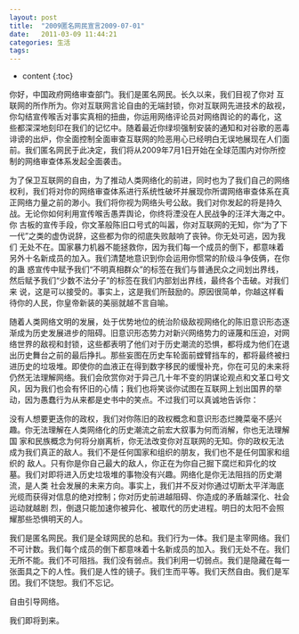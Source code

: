 ```yaml
---
layout: post
title:  "2009匿名网民宣言2009-07-01"
date:   2011-03-09 11:44:21
categories: 生活
tags:
---
```


* content
{:toc}

你好，中国政府网络审查部门。我们是匿名网民。长久以来，我们目视了你对 互联网的所作所为。你对互联网言论自由的无端封锁，你对互联网先进技术的敌视，你勾结宣传喉舌对事实真相的扭曲，你运用网络评论员对网络舆论的的毒化，这 些都深深地刻印在我们的记忆中。随着最近你绿坝强制安装的通知和对谷歌的恶毒诽谤的出炉，你全面控制全面审查互联网的险恶用心已经明白无误地展现在人们面 前。我们匿名网民于此决定，我们将从2009年7月1日开始在全球范围内对你所控制的网络审查体系发起全面袭击。
 
 为了保卫互联网的自由，为了推动人类网络化的前进，同时也为了我们自己的网络权利，我们将对你的网络审查体系进行系统性破坏并展现你所谓网络审查体系在真 正网络力量之前的渺小。我们将你视为网络头号公敌。我们对你发起的将是持久战。无论你如何利用宣传喉舌愚弄舆论，你终将湮没在人民战争的汪洋大海之中。你 古板的宣传手段，你文革般陈旧口号式的叫嚣，你对互联网的无知，你“为了下一代”之类的虚伪说辞，这些都为你的彻底失败敲响了丧钟。你无处可逃，因为我们 无处不在。国家暴力机器不能拯救你，因为我们每一个成员的倒下，都意味着另外十名新成员的加入。我们清楚地意识到你会运用你惯常的阶级斗争伎俩，在你的蛊 惑宣传中赋予我们“不明真相群众”的标签在我们与普通民众之间划出界线，然后赋予我们“少数不法分子”的标签在我们内部划出界线，最终各个击破。对我们来 说，这是可以接受的。事实上，这是我们所鼓励的。原因很简单，你越这样看待你的人民，你皇帝新装的美丽就越不言自喻。
 
 随着人类网络文明的发展，处于优势地位的统治阶级敌视网络化的陈旧意识形态逐渐成为历史发展进步的阻碍。旧意识形态势力对新兴网络势力的诬蔑和压迫，对网 络世界的敌视和封锁，这些都表明了他们对于历史潮流的恐惧，都将成为他们在退出历史舞台之前的最后挣扎。那些妄图在历史车轮面前螳臂挡车的，都将最终被扫 进历史的垃圾堆。即使你的血液正在得到数字移民的缓慢补充，你在可见的未来将仍然无法理解网络。我们会欣赏你对于异己几十年不变的阴谋论观点和文革口号文 风，因为我们也会有怀旧的心情；我们也将笑谈你试图在互联网上划出国界的举动，因为愚蠢行为从来都是史书中的笑点。不过我们可以真诚地告诉你：
 
 没有人想要更迭你的政权，我们对你陈旧的政权概念和意识形态烂腌菜毫不感兴趣。你无法理解在人类网络化的历史潮流之前宏大叙事为何而消解，你也无法理解国 家和民族概念为何将分崩离析，你无法改变你对互联网的无知。你的政权无法成为我们真正的敌人。我们不是任何国家和组织的朋友，我们也不是任何国家和组织的 敌人。只有你是你自己最大的敌人，你正在为你自己掘下腐烂和异化的坟墓。我们对即将进入历史垃圾堆的事物没有兴趣。网络化是你无法阻挡的历史潮流，是人类 社会发展的未来方向。事实上，我们并不反对你通过切断太平洋海底光缆而获得对信息的绝对控制；你对历史前进越阻碍、你造成的矛盾越深化、社会运动就越剧 烈，倒退只能加速你被异化、被取代的历史进程。明日的太阳不会照耀那些恐惧明天的人。
 
 我们是匿名网民。我们是全球网民的总和。我们行为一体。我们是主宰网络。我们不可计数。我们每个成员的倒下都意味着十名新成员的加入。我们无处不在。我们 无所不能。我们不可阻挡。我们没有弱点。我们利用一切弱点。我们是隐藏在每一张面具之下的人性。我们是人性的镜子。我们生而平等。我们天然自由。我们是军 团。我们不饶恕。我们不忘记。
 
 自由引导网络。
 
 我们即将到来。
 
        
